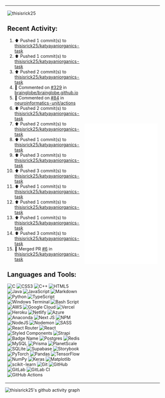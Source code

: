 <table>
  <tr>
    <td width="50%">

<p align="left"> <img src="https://komarev.com/ghpvc/?username=thisisrick25&label=Profile%20views&color=0e75b6&style=flat" alt="thisisrick25" />
</p>

## Recent Activity:
<!--RECENT_ACTIVITY:start-->
1. ⬆️ Pushed 1 commit(s) to [thisisrick25/katyayaniorganics-task](https://github.com/thisisrick25/katyayaniorganics-task)<br>
2. ⬆️ Pushed 1 commit(s) to [thisisrick25/katyayaniorganics-task](https://github.com/thisisrick25/katyayaniorganics-task)<br>
3. ⬆️ Pushed 2 commit(s) to [thisisrick25/katyayaniorganics-task](https://github.com/thisisrick25/katyayaniorganics-task)<br>
4. 💬 Commented on [#329](https://github.com/brainglobe/brainglobe.github.io/pull/329#issuecomment-2891553916) in [brainglobe/brainglobe.github.io](https://github.com/brainglobe/brainglobe.github.io)<br>
5. 💬 Commented on [#84](https://github.com/neuroinformatics-unit/actions/pull/84#issuecomment-2889209795) in [neuroinformatics-unit/actions](https://github.com/neuroinformatics-unit/actions)<br>
6. ⬆️ Pushed 2 commit(s) to [thisisrick25/katyayaniorganics-task](https://github.com/thisisrick25/katyayaniorganics-task)<br>
7. ⬆️ Pushed 2 commit(s) to [thisisrick25/katyayaniorganics-task](https://github.com/thisisrick25/katyayaniorganics-task)<br>
8. ⬆️ Pushed 1 commit(s) to [thisisrick25/katyayaniorganics-task](https://github.com/thisisrick25/katyayaniorganics-task)<br>
9. ⬆️ Pushed 3 commit(s) to [thisisrick25/katyayaniorganics-task](https://github.com/thisisrick25/katyayaniorganics-task)<br>
10. ⬆️ Pushed 3 commit(s) to [thisisrick25/katyayaniorganics-task](https://github.com/thisisrick25/katyayaniorganics-task)<br>
11. ⬆️ Pushed 1 commit(s) to [thisisrick25/katyayaniorganics-task](https://github.com/thisisrick25/katyayaniorganics-task)<br>
12. ⬆️ Pushed 1 commit(s) to [thisisrick25/katyayaniorganics-task](https://github.com/thisisrick25/katyayaniorganics-task)<br>
13. ⬆️ Pushed 1 commit(s) to [thisisrick25/katyayaniorganics-task](https://github.com/thisisrick25/katyayaniorganics-task)<br>
14. ⬆️ Pushed 3 commit(s) to [thisisrick25/katyayaniorganics-task](https://github.com/thisisrick25/katyayaniorganics-task)<br>
15. 🎉 Merged PR [#6](https://github.com/thisisrick25/katyayaniorganics-task/pull/6) in [thisisrick25/katyayaniorganics-task](https://github.com/thisisrick25/katyayaniorganics-task)<br>
<!--RECENT_ACTIVITY:end-->

## Languages and Tools:
![C](https://img.shields.io/badge/c-%2300599C.svg?style=flat&logo=c&logoColor=white) ![CSS3](https://img.shields.io/badge/css3-%231572B6.svg?style=flat&logo=css3&logoColor=white) ![C++](https://img.shields.io/badge/c++-%2300599C.svg?style=flat&logo=c%2B%2B&logoColor=white) ![HTML5](https://img.shields.io/badge/html5-%23E34F26.svg?style=flat&logo=html5&logoColor=white) ![Java](https://img.shields.io/badge/java-%23ED8B00.svg?style=flat&logo=openjdk&logoColor=white) ![JavaScript](https://img.shields.io/badge/javascript-%23323330.svg?style=flat&logo=javascript&logoColor=%23F7DF1E) ![Markdown](https://img.shields.io/badge/markdown-%23000000.svg?style=flat&logo=markdown&logoColor=white) ![Python](https://img.shields.io/badge/python-3670A0?style=flat&logo=python&logoColor=ffdd54) ![TypeScript](https://img.shields.io/badge/typescript-%23007ACC.svg?style=flat&logo=typescript&logoColor=white) ![Windows Terminal](https://img.shields.io/badge/Windows%20Terminal-%234D4D4D.svg?style=flat&logo=windows-terminal&logoColor=white) ![Bash Script](https://img.shields.io/badge/bash_script-%23121011.svg?style=flat&logo=gnu-bash&logoColor=white) ![AWS](https://img.shields.io/badge/AWS-%23FF9900.svg?style=flat&logo=amazon-aws&logoColor=white) ![Google Cloud](https://img.shields.io/badge/GoogleCloud-%234285F4.svg?style=flat&logo=google-cloud&logoColor=white) ![Vercel](https://img.shields.io/badge/vercel-%23000000.svg?style=flat&logo=vercel&logoColor=white) ![Heroku](https://img.shields.io/badge/heroku-%23430098.svg?style=flat&logo=heroku&logoColor=white) ![Netlify](https://img.shields.io/badge/netlify-%23000000.svg?style=flat&logo=netlify&logoColor=#00C7B7) ![Azure](https://img.shields.io/badge/azure-%230072C6.svg?style=flat&logo=microsoftazure&logoColor=white) ![Anaconda](https://img.shields.io/badge/Anaconda-%2344A833.svg?style=flat&logo=anaconda&logoColor=white) ![Next JS](https://img.shields.io/badge/Next-black?style=flat&logo=next.js&logoColor=white) ![NPM](https://img.shields.io/badge/NPM-%23CB3837.svg?style=flat&logo=npm&logoColor=white) ![NodeJS](https://img.shields.io/badge/node.js-6DA55F?style=flat&logo=node.js&logoColor=white) ![Nodemon](https://img.shields.io/badge/NODEMON-%23323330.svg?style=flat&logo=nodemon&logoColor=%BBDEAD) ![SASS](https://img.shields.io/badge/SASS-hotpink.svg?style=flat&logo=SASS&logoColor=white) ![React Router](https://img.shields.io/badge/React_Router-CA4245?style=flat&logo=react-router&logoColor=white) ![React](https://img.shields.io/badge/react-%2320232a.svg?style=flat&logo=react&logoColor=%2361DAFB) ![Styled Components](https://img.shields.io/badge/styled--components-DB7093?style=flat&logo=styled-components&logoColor=white) ![Strapi](https://img.shields.io/badge/strapi-%232E7EEA.svg?style=flat&logo=strapi&logoColor=white) ![Badge Name](https://img.shields.io/badge/tRPC-%232596BE.svg?style=flat&logo=tRPC&logoColor=white) ![Postgres](https://img.shields.io/badge/postgres-%23316192.svg?style=flat&logo=postgresql&logoColor=white) ![Redis](https://img.shields.io/badge/redis-%23DD0031.svg?style=flat&logo=redis&logoColor=white) ![MySQL](https://img.shields.io/badge/mysql-4479A1.svg?style=flat&logo=mysql&logoColor=white) ![Prisma](https://img.shields.io/badge/Prisma-3982CE?style=flat&logo=Prisma&logoColor=white) ![PlanetScale](https://img.shields.io/badge/planetscale-%23000000.svg?style=flat&logo=planetscale&logoColor=white) ![SQLite](https://img.shields.io/badge/sqlite-%2307405e.svg?style=flat&logo=sqlite&logoColor=white) ![Supabase](https://img.shields.io/badge/Supabase-3ECF8E?style=flat&logo=supabase&logoColor=white) ![Storybook](https://img.shields.io/badge/-Storybook-FF4785?style=flat&logo=storybook&logoColor=white) ![PyTorch](https://img.shields.io/badge/PyTorch-%23EE4C2C.svg?style=flat&logo=PyTorch&logoColor=white) ![Pandas](https://img.shields.io/badge/pandas-%23150458.svg?style=flat&logo=pandas&logoColor=white) ![TensorFlow](https://img.shields.io/badge/TensorFlow-%23FF6F00.svg?style=flat&logo=TensorFlow&logoColor=white) ![NumPy](https://img.shields.io/badge/numpy-%23013243.svg?style=flat&logo=numpy&logoColor=white) ![Keras](https://img.shields.io/badge/Keras-%23D00000.svg?style=flat&logo=Keras&logoColor=white) ![Matplotlib](https://img.shields.io/badge/Matplotlib-%23ffffff.svg?style=flat&logo=Matplotlib&logoColor=black) ![scikit-learn](https://img.shields.io/badge/scikit--learn-%23F7931E.svg?style=flat&logo=scikit-learn&logoColor=white) ![Git](https://img.shields.io/badge/git-%23F05033.svg?style=flat&logo=git&logoColor=white) ![GitHub](https://img.shields.io/badge/github-%23121011.svg?style=flat&logo=github&logoColor=white) ![GitLab](https://img.shields.io/badge/gitlab-%23181717.svg?style=flat&logo=gitlab&logoColor=white) ![GitLab CI](https://img.shields.io/badge/gitlab%20CI-%23181717.svg?style=flat&logo=gitlab&logoColor=white) ![GitHub Actions](https://img.shields.io/badge/github%20actions-%232671E5.svg?style=flat&logo=githubactions&logoColor=white)

</td>
<td width="50%"><img src="github-metrics.svg" alt="Metric" /></td>
  </tr>
</table>

![thisisrick25's github activity graph](https://github-readme-activity-graph.vercel.app/graph?username=thisisrick25&theme=github-compact)